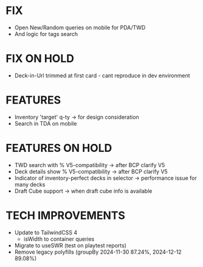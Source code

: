 # FIX
- Open New/Random queries on mobile for PDA/TWD
- And logic for tags search

# FIX ON HOLD
- Deck-in-Url trimmed at first card - cant reproduce in dev environment

# FEATURES
- Inventory 'target' q-ty -> for design consideration
- Search in TDA on mobile

# FEATURES ON HOLD
- TWD search with % V5-compatibility -> after BCP clarify V5
- Deck details show % V5-compatibility -> after BCP clarify V5
- Indicator of inventory-perfect decks in selector -> performance issue for many decks
- Draft Cube support -> when draft cube info is available

# TECH IMPROVEMENTS
- Update to TailwindCSS 4
  - isWidth to container queries
- Migrate to useSWR (test on playtest reports)
- Remove legacy polyfills (groupBy 2024-11-30 87.24%, 2024-12-12 89.08%)
